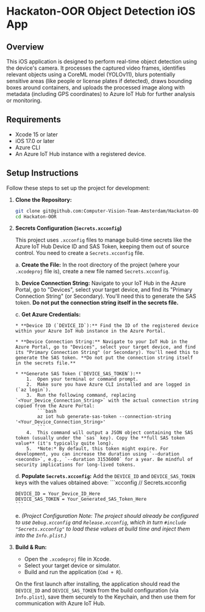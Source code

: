 # Hackaton-OOR Object Detection iOS App

## Overview

This iOS application is designed to perform real-time object detection using the device's camera. It processes the captured video frames, identifies relevant objects using a CoreML model (YOLOv11), blurs potentially sensitive areas (like people or license plates if detected), draws bounding boxes around containers, and uploads the processed image along with metadata (including GPS coordinates) to Azure IoT Hub for further analysis or monitoring.

## Requirements

* Xcode 15 or later
* iOS 17.0 or later
* Azure CLI
* An Azure IoT Hub instance with a registered device.

## Setup Instructions

Follow these steps to set up the project for development:

1.  **Clone the Repository:**

    ```bash
    git clone git@github.com:Computer-Vision-Team-Amsterdam/Hackaton-OOR.git
    cd Hackaton-OOR
    ```

2.  **Secrets Configuration (`Secrets.xcconfig`)**

    This project uses `.xcconfig` files to manage build-time secrets like the Azure IoT Hub Device ID and SAS Token, keeping them out of source control. You need to create a `Secrets.xcconfig` file.

    a.  **Create the File:** In the root directory of the project (where your `.xcodeproj` file is), create a new file named `Secrets.xcconfig`.

    b.  **Device Connection String:** Navigate to your IoT Hub in the Azure Portal, go to "Devices", select your target device, and find its "Primary Connection String" (or Secondary). You'll need this to generate the SAS token. **Do not put the connection string itself in the secrets file.**

    c.  **Get Azure Credentials:**

        * **Device ID (`DEVICE_ID`):** Find the ID of the registered device within your Azure IoT Hub instance in the Azure Portal.

        * **Device Connection String:** Navigate to your IoT Hub in the Azure Portal, go to "Devices", select your target device, and find its "Primary Connection String" (or Secondary). You'll need this to generate the SAS token. **Do not put the connection string itself in the secrets file.**

        * **Generate SAS Token (`DEVICE_SAS_TOKEN`):**
            1.  Open your terminal or command prompt.
            2.  Make sure you have Azure CLI installed and are logged in (`az login`).
            3.  Run the following command, replacing `<Your_Device_Connection_String>` with the actual connection string copied from the Azure Portal:
                ```bash
                az iot hub generate-sas-token --connection-string '<Your_Device_Connection_String>'
                ```
            4.  This command will output a JSON object containing the SAS token (usually under the `sas` key). Copy the **full SAS token value** (it's typically quite long).
            5.  *Note:* By default, this token might expire. For development, you can increase the duration using `--duration <seconds>`, e.g., `--duration 31536000` for a year. Be mindful of security implications for long-lived tokens.

    d.  **Populate `Secrets.xcconfig`:** Add the `DEVICE_ID` and `DEVICE_SAS_TOKEN` keys with the values obtained above:
        ```xcconfig
        // Secrets.xcconfig

        DEVICE_ID = Your_Device_ID_Here
        DEVICE_SAS_TOKEN = Your_Generated_SAS_Token_Here
        ```

    e.  *(Project Configuration Note: The project should already be configured to use `Debug.xcconfig` and `Release.xcconfig`, which in turn `#include "Secrets.xcconfig"` to load these values at build time and inject them into the `Info.plist`.)*

3.  **Build & Run:**
    * Open the `.xcodeproj` file in Xcode.
    * Select your target device or simulator.
    * Build and run the application (`Cmd + R`).

    On the first launch after installing, the application should read the `DEVICE_ID` and `DEVICE_SAS_TOKEN` from the build configuration (via `Info.plist`), save them securely to the Keychain, and then use them for communication with Azure IoT Hub.
